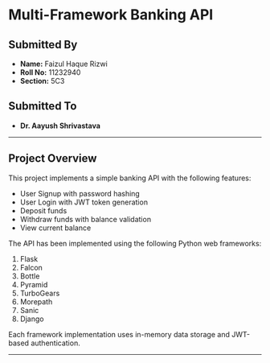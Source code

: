 # Multi-Framework Banking API

## Submitted By
- **Name:** Faizul Haque Rizwi  
- **Roll No:** 11232940  
- **Section:** 5C3  

## Submitted To
- **Dr. Aayush Shrivastava**

---

## Project Overview

This project implements a simple banking API with the following features:

- User Signup with password hashing  
- User Login with JWT token generation  
- Deposit funds  
- Withdraw funds with balance validation  
- View current balance  

The API has been implemented using the following Python web frameworks:

1. Flask  
2. Falcon  
3. Bottle  
4. Pyramid  
5. TurboGears  
6. Morepath  
7. Sanic  
8. Django  

Each framework implementation uses in-memory data storage and JWT-based authentication.

---
